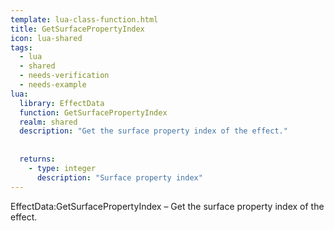 ```yaml
---
template: lua-class-function.html
title: GetSurfacePropertyIndex
icon: lua-shared
tags:
  - lua
  - shared
  - needs-verification
  - needs-example
lua:
  library: EffectData
  function: GetSurfacePropertyIndex
  realm: shared
  description: "Get the surface property index of the effect."
  
  
  returns:
    - type: integer
      description: "Surface property index"
---
```


<div class="lua__search__keywords">
EffectData:GetSurfacePropertyIndex &#x2013; Get the surface property index of the effect.
</div>

